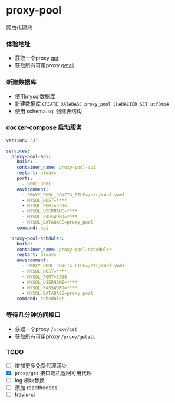# proxy-pool
爬虫代理池

### 体验地址
* 获取一个proxy [get](http://81.68.131.249:9001/proxy/get)
* 获取所有可用proxy [getall](http://81.68.131.249:9001/proxy/getall)


### 新建数据库
* 使用mysql数据库
* 新建数据库 `CREATE DATABASE proxy_pool CHARACTER SET utf8mb4`
* 使用 schema.sql 创建表结构


### docker-compose 启动服务
```yaml
version: "3"

services:
  proxy-pool-api:
    build: .
    container_name: proxy-pool-api
    restart: always
    ports:
      - 9001:9001
    environment:
      - PROXY_POOL_CONFIG_FILE=/etc/conf.yaml
      - MYSQL_HOST=****
      - MYSQL_PORT=3306
      - MYSQL_USERNAME=****
      - MYSQL_PASSWORD=****
      - MYSQL_DATABASE=proxy_pool
    command: api

  proxy-pool-schduler:
    build: .
    container_name: proxy-pool-scheduler
    restart: always
    environment:
      - PROXY_POOL_CONFIG_FILE=/etc/conf.yaml
      - MYSQL_HOST=****
      - MYSQL_PORT=3306
      - MYSQL_USERNAME=****
      - MYSQL_PASSWORD=****
      - MYSQL_DATABASE=proxy_pool
    command: scheduler
```

### 等待几分钟访问接口
* 获取一个proxy `/proxy/get`
* 获取所有可用proxy `/proxy/getall`

### TODO
- [ ] 增加更多免费代理网址
- [x] `proxy/get` 接口随机返回可用代理
- [ ] log 模块替换
- [ ] 添加 readthedocs
- [ ] travis-ci